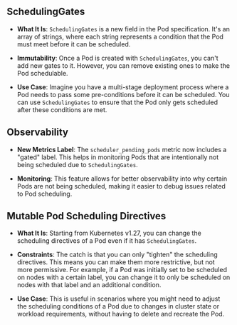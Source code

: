 ## SchedulingGates
- **What It Is**: `SchedulingGates` is a new field in the Pod specification. It's an array of strings, where each string represents a condition that the Pod must meet before it can be scheduled.

- **Immutability**: Once a Pod is created with `SchedulingGates`, you can't add new gates to it. However, you can remove existing ones to make the Pod schedulable.

- **Use Case**: Imagine you have a multi-stage deployment process where a Pod needs to pass some pre-conditions before it can be scheduled. You can use `SchedulingGates` to ensure that the Pod only gets scheduled after these conditions are met.


## Observability
- **New Metrics Label**: The `scheduler_pending_pods` metric now includes a "gated" label. This helps in monitoring Pods that are intentionally not being scheduled due to `SchedulingGates`.

- **Monitoring**: This feature allows for better observability into why certain Pods are not being scheduled, making it easier to debug issues related to Pod scheduling.


## Mutable Pod Scheduling Directives
- **What It Is**: Starting from Kubernetes v1.27, you can change the scheduling directives of a Pod even if it has `SchedulingGates`.

- **Constraints**: The catch is that you can only "tighten" the scheduling directives. This means you can make them more restrictive, but not more permissive. For example, if a Pod was initially set to be scheduled on nodes with a certain label, you can change it to only be scheduled on nodes with that label and an additional condition.

- **Use Case**: This is useful in scenarios where you might need to adjust the scheduling conditions of a Pod due to changes in cluster state or workload requirements, without having to delete and recreate the Pod.